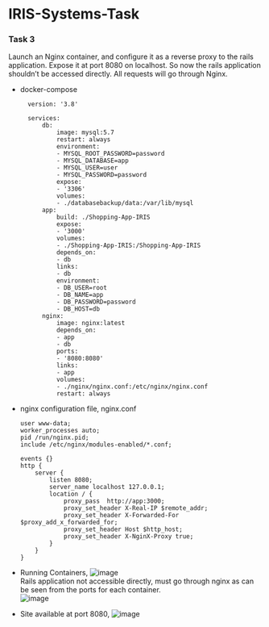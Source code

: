 # IRIS-Systems-Task

### Task 3
Launch an Nginx container, and configure it as a reverse proxy to the rails application. Expose it at port 8080 on localhost. So now the rails application shouldn’t be accessed directly. All requests will go through Nginx.


- docker-compose
  ```
    version: '3.8'

    services:
        db:
            image: mysql:5.7
            restart: always
            environment:
            - MYSQL_ROOT_PASSWORD=password
            - MYSQL_DATABASE=app
            - MYSQL_USER=user
            - MYSQL_PASSWORD=password
            expose:
            - '3306'
            volumes:
            - ./databasebackup/data:/var/lib/mysql
        app:
            build: ./Shopping-App-IRIS
            expose:
            - '3000'
            volumes:
            - ./Shopping-App-IRIS:/Shopping-App-IRIS
            depends_on:
            - db
            links:
            - db
            environment:
            - DB_USER=root
            - DB_NAME=app
            - DB_PASSWORD=password
            - DB_HOST=db
        nginx:
            image: nginx:latest
            depends_on:
            - app
            - db
            ports:
            - '8080:8080'
            links:
            - app
            volumes:
            - ./nginx/nginx.conf:/etc/nginx/nginx.conf
            restart: always
  ```
- nginx configuration file, nginx.conf
    ```
    user www-data;
    worker_processes auto;
    pid /run/nginx.pid;
    include /etc/nginx/modules-enabled/*.conf;

    events {}
    http {
        server {
            listen 8080;
            server_name localhost 127.0.0.1;
            location / {
                proxy_pass  http://app:3000;
                proxy_set_header X-Real-IP $remote_addr;
                proxy_set_header X-Forwarded-For $proxy_add_x_forwarded_for;
                proxy_set_header Host $http_host;
                proxy_set_header X-NginX-Proxy true;
            }
        }
    }
    ```
 - Running Containers,
  ![image](https://user-images.githubusercontent.com/76653568/172460224-4f4805f9-8ae4-4bb9-a948-75b560b26e39.png)<br>
  Rails application not accessible directly, must go through nginx as can be seen from the ports for each container.<br>
  ![image](https://user-images.githubusercontent.com/76653568/172460663-30fa4438-3615-4586-9584-f6c65d922f48.png)
  
- Site available at port 8080,
![image](https://user-images.githubusercontent.com/76653568/172460918-2f344f56-5fca-4104-a1f5-fff6a058ab98.png)
